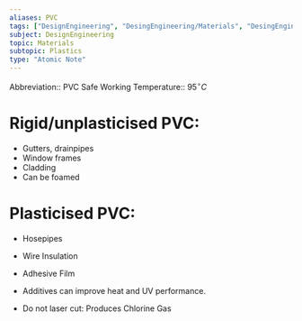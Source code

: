 ```yaml
---
aliases: PVC
tags: ["DesignEngineering", "DesingEngineering/Materials", "DesingEngineering/Materials/Plastics", "DesingEngineering/Materials/Plastics/Materials"]
subject: DesignEngineering
topic: Materials
subtopic: Plastics
type: "Atomic Note"
---
```


Abbreviation:: PVC
Safe Working Temperature:: $95^{\circ}C$

 # Rigid/unplasticised PVC:
  - Gutters, drainpipes
  - Window frames
  - Cladding
  - Can be foamed

 # Plasticised PVC:
  - Hosepipes
  - Wire Insulation
  - Adhesive Film

 - Additives can improve heat and UV performance.
 - Do not laser cut: Produces Chlorine Gas